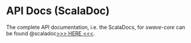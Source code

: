 API Docs (ScalaDoc)
===================

The complete API documentation, i.e. the ScalaDocs, for *swave-core* can
be found @scaladoc[>>> HERE <<<](swave.core.index).

